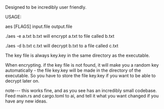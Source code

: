 
Designed to be incredibly user friendly. 

USAGE:  

aes [FLAGS] input.file  output.file 

./aes -e a.txt b.txt    will encrypt a.txt to file called b.txt

./aes -d b.txt c.txt    will decrypt b.txt to a file called c.txt

The key file is always key.key  in the same directory as the executable. 

When encrypting. if the key file is not found, it will make you a random key automatically - the file key.key will be made
in the directory of the executable. So you have to store the file key.key if you want to be able to decrypt later on. 


note--- this works fine, and as you see has an incredibly small codebase. Feed main.rs and cargo.toml to ai, and
tell it what you want changed if you have any new ideas. 





